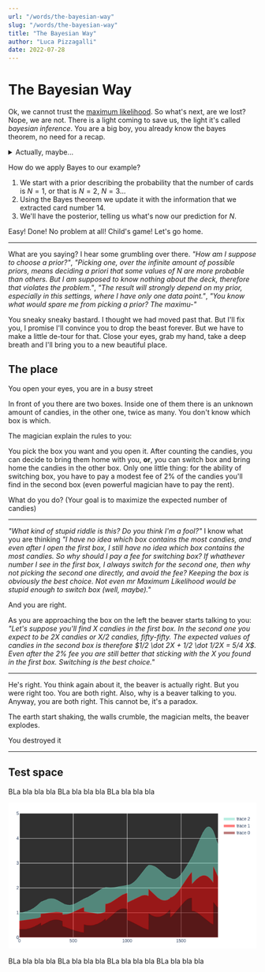 ```yaml
---
url: "/words/the-bayesian-way"
slug: "/words/the-bayesian-way"
title: "The Bayesian Way"
author: "Luca Pizzagalli"
date: 2022-07-28
---
```

# The Bayesian Way

Ok, we cannot trust the [maximum likelihood](/words/maximum-likelihood-is-a-lie). So what's next, are we lost?
Nope, we are not. There is a light coming to save us, the light it's called *bayesian inference*.
You are a big boy, you already know the bayes theorem, no need for a recap.

<details>
<summary>Actually, maybe...</summary>
<section>

The idea of bayesian inference is that if you have some theories about a fact of the universe, but you are not sure which theory is the correct one, you can represent your uncertainty by assigning a probability to each theory. If we your theories $A$, $B$, $C$..., $P(A)$ will be how sure you are that theory $A$ is the correct one. We call *prior* the distribution of these probabilities.

Then an experiment is done, and you get new data $X$. Using the *Bayes theorem* you can find how confident you should be now of a theory, given the new information ($P(A|X)$). The updated probability distribution is called *posterior*.

Here our friend Bayes theorem:

$$
P(A|X) = \frac{P(X|A) P(A)}{\sum\limits_{\tiny{K\in\{A,B,...\}}} P(X|K) P(K)}
$$
</section>
</details>

How do we apply Bayes to our example?

1. We start with a prior describing the probability that the number of cards is $N=1$, or that is $N=2$, $N=3$...
2. Using the Bayes theorem we update it with the information that we extracted card number 14.
3. We'll have the posterior, telling us what's now our prediction for $N$.

Easy! Done! No problem at all! Child's game! Let's go home.

---

What are you saying? I hear some grumbling over there.
*"How am I suppose to choose a prior?"*, *"Picking one, over the infinite amount of possible priors, means deciding a priori that some values of $N$ are more probable than others. But I am supposed to know nothing about the deck, therefore that violates the problem."*, *"The result will strongly depend on my prior, especially in this settings, where I have only one data point."*, *"You know what would spare me from picking a prior? The maximu-"*

You sneaky sneaky bastard. I thought we had moved past that. But I'll fix you, I promise I'll convince you to drop the beast forever.
But we have to make a little de-tour for that. Close your eyes, grab my hand, take a deep breath and I'll bring you to a new beautiful place.

## The place

<section class="weird">

You open your eyes, you are in a busy street

In front of you there are two boxes. Inside one of them there is an unknown amount of candies, in the other one, twice as many. You don't know which box is which.

The magician explain the rules to you:

You pick the box you want and you open it. After counting the candies, you can decide to bring them home with you, **or**, you can switch box and bring home the candies in the other box. Only one little thing: for the ability of switching box, you have to pay a modest fee of 2% of the candies you'll find in the second box (even powerful magician have to pay the rent).

What do you do? (Your goal is to maximize the expected number of candies)

---

*"What kind of stupid riddle is this? Do you think I'm a fool?"* I know what you are thinking *"I have no idea which box contains the most candies, and even after I open the first box, I still have no idea which box contains the most candies. So why should I pay a fee for switching box? If whathever number I see in the first box, I always switch for the second one, then why not picking the second one directly, and avoid the fee? Keeping the box is obviously the best choice. Not even mr Maximum Likelihood would be stupid enough to switch box (well, maybe)."*

And you are right.

As you are approaching the box on the left the beaver starts talking to you: *"Let's suppose you'll find X candies in the first box. In the second one you expect to be 2X candies or X/2 candies, fifty-fifty. The expected values of candies in the second box is therefore $1/2 \dot 2X + 1/2 \dot 1/2X = 5/4 X$. Even after the 2% fee you are still better that sticking with the X you found in the first box. Switching is the best choice."*

---

He's right. You think again about it, the beaver is actually right. But you were right too. You are both right. Also, why is a beaver talking to you.
Anyway, you are both right. This cannot be, it's a paradox.

The earth start shaking, the walls crumble, the magician melts, the beaver explodes.

</section>

You destroyed it

---

## Test space

BLa bla bla bla
BLa bla bla bla
BLa bla bla bla

![Alt text here](newplot.png "some title")

BLa bla bla bla
BLa bla bla bla
BLa bla bla bla
BLa bla bla bla
